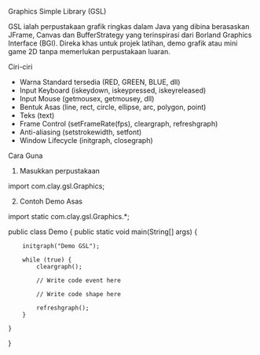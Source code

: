 
Graphics Simple Library (GSL)

GSL ialah perpustakaan grafik ringkas dalam Java yang dibina berasaskan JFrame, Canvas dan BufferStrategy yang terinspirasi
dari Borland Graphics Interface (BGI).
Direka khas untuk projek latihan, demo grafik atau mini game 2D tanpa memerlukan perpustakaan luaran.

Ciri-ciri
* Warna Standard tersedia (RED, GREEN, BLUE, dll)
* Input Keyboard (iskeydown, iskeypressed, iskeyreleased)
* Input Mouse (getmousex, getmousey, dll)
* Bentuk Asas (line, rect, circle, ellipse, arc, polygon, point)
* Teks (text)
* Frame Control (setFrameRate(fps), cleargraph, refreshgraph)
* Anti-aliasing (setstrokewidth, setfont)
* Window Lifecycle (initgraph, closegraph)

Cara Guna

1. Masukkan perpustakaan

import com.clay.gsl.Graphics;

2. Contoh Demo Asas

import static com.clay.gsl.Graphics.*;

public class Demo {
    public static void main(String[] args) {

        initgraph("Demo GSL");

        while (true) {
            cleargraph();

            // Write code event here

            // Write code shape here
            
            refreshgraph();
        }
        
    }
}
